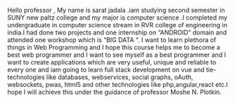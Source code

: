 Hello professor ,
My name is sarat jadala .iam studying second semester in SUNY new paltz college and my major is computer science .I completed my undergraduate in computer science stream in RVR college of engineering in india.I had done two  projects and one internship on “ANDROID” domain  and attended one workshop which is “BIG DATA “.
I want to learn plethora of things in Web Programming and I hope this course helps me to become a best web  programmer and I want to see myself as a best programmer and I want to create applications which are very useful, unique and reliable to every one and iam going to learn full stack development on vue and tie-technologies like databases, webservices, social graphs, oAuth, websockets, pwas, html5 and other technologies like php,angular,react etc.I hope I will achieve this under the guidance of professor Moshe N. Plotkin.


